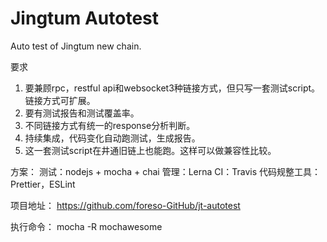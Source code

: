 # Jingtum Autotest
Auto test of Jingtum new chain.

要求
1. 要兼顾rpc，restful api和websocket3种链接方式，但只写一套测试script。链接方式可扩展。
2. 要有测试报告和测试覆盖率。
3. 不同链接方式有统一的response分析判断。
4. 持续集成，代码变化自动跑测试，生成报告。
5. 这一套测试script在井通旧链上也能跑。这样可以做兼容性比较。

方案：
测试：nodejs + mocha + chai
管理：Lerna
CI：Travis
代码规整工具：Prettier，ESLint

项目地址：
https://github.com/foreso-GitHub/jt-autotest

执行命令：
mocha -R mochawesome
